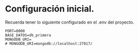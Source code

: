 # Configuración inicial.

Recuerda tener lo siguiente configurado en el .env del proyecto.

````
PORT=8000
BASE_DATOS=db_primera
MONGODB_URI=
# MONGODB_URI=mongodb://localhost:27017/
````
